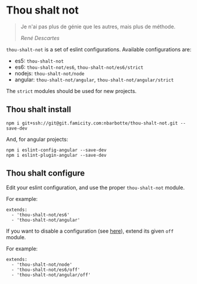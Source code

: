 # Thou shalt not

> Je n'ai pas plus de génie que les autres, mais plus de méthode.
>
> *René Descartes*

`thou-shalt-not` is a set of eslint configurations. Available configurations are:

- es5: `thou-shalt-not`
- es6: `thou-shalt-not/es6`, `thou-shalt-not/es6/strict`
- nodejs: `thou-shalt-not/node`
- angular: `thou-shalt-not/angular`, `thou-shalt-not/angular/strict`

The `strict` modules should be used for new projects.

## Thou shalt install

```
npm i git+ssh://git@git.famicity.com:nbarbotte/thou-shalt-not.git --save-dev
```

And, for angular projects:

```
npm i eslint-config-angular --save-dev
npm i eslint-plugin-angular --save-dev
```

## Thou shalt configure

Edit your eslint configuration, and use the proper `thou-shalt-not` module.

For example:

```
extends:
  - 'thou-shalt-not/es6'
  - 'thou-shalt-not/angular'
```

If you want to disable a configuration (see [here](http://eslint.org/docs/user-guide/configuring.html#configuration-cascading-and-hierarchy)), extend its
given `off` module.

For example:

```
extends:
  - 'thou-shalt-not/node'
  - 'thou-shalt-not/es6/off'
  - 'thou-shalt-not/angular/off'
```